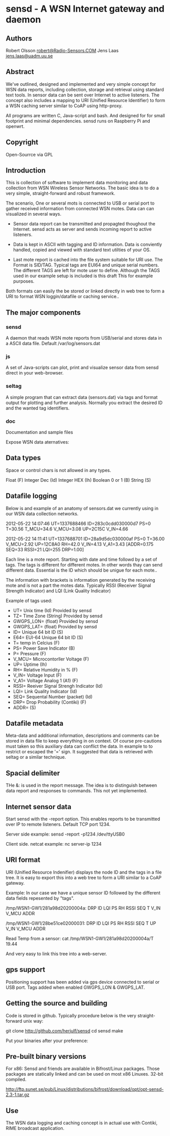 sensd - A WSN Internet gateway and daemon
=========================================

Authors
--------					
Robert Olsson <robert@Radio-Sensors.COM>
Jens Laas <jens.laas@uadm.uu.se>

Abstract
--------
We've outlined, designed and implemented and very simple concept for WSN data
reports, including collection, storage and retrieval using standard text tools.
In sensor data can be sent over Internet to active listeners. The concept also 
includes a mapping to URI (Unified Resource Identifier) to form a WSN caching 
server similar to CoAP using http-proxy.

All programs are written C, Java-script and bash. And designed for for small
footprint and minimal dependencies. sensd runs on Raspberry Pi and openwrt.

Copyright
---------
Open-Sourrce via GPL

Introduction
------------

This is collection of software to implement data monitoring and data collection
from WSN Wireless Sensor Networks. The basic idea is to do a very simple, 
straight-forward and robust framework.

The scenario, One or several mots is connected to USB or serial port to gather 
received information from connected WSN motes. Data can can visualized in 
several ways.

*  Sensor data report can be transmitted and propagted thoughout the 
   Internet. sensd acts as server and sends incoming report to active
   listeners. 

*  Data is kept in ASCII with tagging and ID information. Data is conviently 
   handled, copied and viewed with standard text utilties of your OS.

*  Last mote report is cached into the file system suitable for URI use. The 
   Format is SID/TAG. Typical tags are EUI64 and unique serial numbers. The 
   different TAGS are left for mote user to define. Although the TAGS used in 
   our example setup is included is this draft This for example purposes.
   
 
Both formats can easily the be stored or linked directly in web tree to form a 
URI to format WSN loggin/datafile or caching service..


The major components
--------------------

### sensd 
A daemon that reads WSN mote reports from USB/serial and stores data in a ASCII
data file. Default /var/log/sensors.dat

### js
A set of Java-scripts can plot, print and visualize sensor data from sensd 
direct in your web-browser.

### seltag 
A simple program that can extract data (sensors.dat) via tags and format output
for plotting and further analysis. Normally you extract the desired
ID and the wanted tag identifiers.

### doc
Documentation and sample files


Expose WSN data aternatives:


Data types
----------
Space or control chars is not allowed in any types.


Float           (F)
Integer Dec     (Id)
Integer HEX     (Ih)
Boolean 0 or 1  (B)
String          (S)

Datafile logging 
----------------

Below is and example of an anatomy of sensors.dat we currently using in our WSN 
data collection networks. 

2012-05-22 14:07:46 UT=1337688466 ID=283c0cdd030000d7 PS=0 T=30.56  T_MCU=34.6  V_MCU=3.08 UP=2C15C V_IN=4.66 

2012-05-22 14:11:41 UT=1337688701 ID=28a9d5dc030000af PS=0 T=36.00  V_MCU=2.92 UP=12C8A0 RH=42.0 V_IN=4.13  V_A1=3.43  [ADDR=0.175 SEQ=33 RSSI=21 LQI=255 DRP=1.00]

Each line is a mote report. Starting with date and time followd by a set of
tags. The tags is different for different motes. In other words thay can 
send different data. Essential is the ID which should be unigue for each mote.. 

The information with brackets is information generated by the receiving mote
and is not a part the motes data. Typically RSSI (Receiver Signal Strength
Indicator) and LQI (Link Quality Indicator)

Example of tags used:

*   UT= Unix time                    (Id)      Provided by sensd
*   TZ= Time Zone                    (String)  Provided by sensd
*   GWGPS_LON=                       (float)   Provided by sensd
*   GWGPS_LAT=                       (float)   Provided by sensd
*   ID= Unique 64 bit ID             (S)
*   E64= EUI-64 Unique 64 bit ID     (S)
*   T= temp in Celcius               (F)
*   PS= Power Save Indicator         (B)
*   P= Pressure                      (F)
*   V_MCU= Microcontorller Voltage   (F)
*   UP= Uptime                       (Ih)
*   RH= Relative Humidity in %       (F)
*   V_IN= Voltage Input              (F) 
*   V_A1= Voltage Analog 1 (A1)      (F) 
*   RSSI= Reeiver Signal Strengh Indicator (Id)
*   LQI= Link Quality Indicator      (Id)
*   SEQ= Sequental Number (packet)   (Id) 
*   DRP= Drop Probability (Contiki)  (F) 
*   ADDR=                            (S)


Datafile metadata 
------------------
Meta-data and additional information, descriptions and comments can be stored in
data file to keep everything in on context. Of course pre-cautions must taken 
so this auxiliary data can conflict the data. In example to to restrict or escaped
the '=' sign. It suggested that data is retrieved with seltag or a similar technique.


Spacial delimiter 
-----------------
THe &: is used in the report message. The idea is to distinguish between data
report and responses to commands. This not yet implemented. 


Internet sensor data
--------------------
Start sensd with the -report option. This enables reports to be transmitted
over IP to remote listeners. Default TCP port 1234.

Server side example:
sensd -report -p1234 /dev/ttyUSB0

Client side. netcat example:
nc server-ip 1234


URI format
----------
URI (Unified Resource Indenifier) displays the node ID and the tags in a file tree.
It is easy to export this into a web tree to form a URI similar to a CoAP gateway.

Example: In our case we have a unique sensor ID followed by the different data
fields repesented by "tags".

/tmp/WSN1-GW1/281a98d20200004a:
DRP  ID  LQI  PS  RH  RSSI  SEQ  T  V_IN  V_MCU  ADDR

/tmp/WSN1-GW1/28be51ce02000031:
DRP  ID  LQI  PS  RH  RSSI  SEQ  T  UP  V_IN  V_MCU  ADDR


Read Temp from a sensor:
cat /tmp/WSN1-GW1/281a98d20200004a/T 
19.44

And very easy to link this tree into a web-server.

gps support
-----------
Positioning support has been added via gps device connected to serial 
or USB port. Tags added when enabled GWGPS_LON & GWGPS_LAT.


Getting the source and building
-------------------------------
Code is stored in github. Typically procedure below is the very straight-
forward unix way:

git clone http://github.com/herjulf/sensd
cd sensd
make

Put your binaries after your preference:

Pre-built binary versions
--------------------------

For x86:
Sensd and friends are available in Bifrost/Linux packages. Those packages are
statically linked and can be used on most x86 Linuxes. 32-bit compiled.

http://ftp.sunet.se/pub/Linux/distributions/bifrost/download/opt/opt-sensd-2.3-1.tar.gz


Use
---
The WSN data logging and caching concept is in actual use with Contiki, RIME 
broadcast application. 


